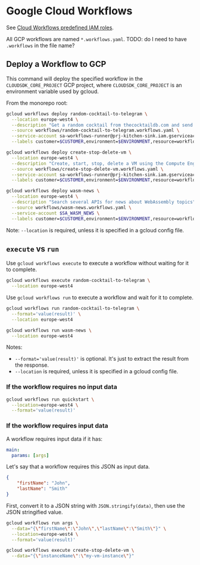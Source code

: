# Google Cloud Workflows

See [Cloud Workflows predefined IAM roles](https://cloud.google.com/iam/docs/understanding-roles#workflows-roles).

All GCP workflows are named `*.workflows.yaml`. TODO: do I need to have `.workflows` in the file name?

## Deploy a Workflow to GCP

This command will deploy the specified workflow in the `CLOUDSDK_CORE_PROJECT` GCP project, where `CLOUDSDK_CORE_PROJECT` is an environment variable used by gcloud.

From the monorepo root:

```sh
gcloud workflows deploy random-cocktail-to-telegram \
  --location europe-west4 \
  --description "Get a random cocktail from thecocktaildb.com and send it to Telegram and email" \
  --source workflows/random-cocktail-to-telegram.workflows.yaml \
  --service-account sa-workflows-runner@prj-kitchen-sink.iam.gserviceaccount.com \
  --labels customer=$CUSTOMER,environment=$ENVIRONMENT,resource=workflow
```

```sh
gcloud workflows deploy create-stop-delete-vm \
  --location europe-west4 \
  --description "Create, start, stop, delete a VM using the Compute Engine Workflows Connector" \
  --source workflows/create-stop-delete-vm.workflows.yaml \
  --service-account sa-workflows-runner@prj-kitchen-sink.iam.gserviceaccount.com \
  --labels customer=$CUSTOMER,environment=$ENVIRONMENT,resource=workflow
```

```sh
gcloud workflows deploy wasm-news \
  --location europe-west4 \
  --description "Search several APIs for news about WebAssembly topics" \
  --source workflows/wasm-news.workflows.yaml \
  --service-account $SA_WASM_NEWS \
  --labels customer=$CUSTOMER,environment=$ENVIRONMENT,resource=workflow
```

Note: `--location` is required, unless it is specified in a gcloud config file.

## `execute` vs `run`

Use `gcloud workflows execute` to execute a workflow without waiting for it to complete.

```sh
gcloud workflows execute random-cocktail-to-telegram \
  --location europe-west4
```

Use `gcloud workflows run` to execute a workflow and wait for it to complete.

```sh
gcloud workflows run random-cocktail-to-telegram \
  --format='value(result)' \
  --location europe-west4
```

```sh
gcloud workflows run wasm-news \
  --location europe-west4
```

Notes:

- `--format='value(result)'` is optional. It's just to extract the result from the response.
- `--location` is required, unless it is specified in a gcloud config file.

### If the workflow requires no input data

```sh
gcloud workflows run quickstart \
  --location=europe-west4 \
  --format='value(result)'
```

### If the workflow requires input data

A workflow requires input data if it has:

```yaml
main:
  params: [args]
```

Let's say that a workflow requires this JSON as input data.

```json
{
    "firstName": "John",
    "lastName": "Smith"
}
```

First, convert it to a JSON string with `JSON.stringify(data)`, then use the JSON stringified value.

```sh
gcloud workflows run args \
  --data="{\"firstName\":\"John\",\"lastName\":\"Smith\"}" \
  --location=europe-west4 \
  --format='value(result)'
```

```sh
gcloud workflows execute create-stop-delete-vm \
  --data="{\"instanceName\":\"my-vm-instance\"}"
```
